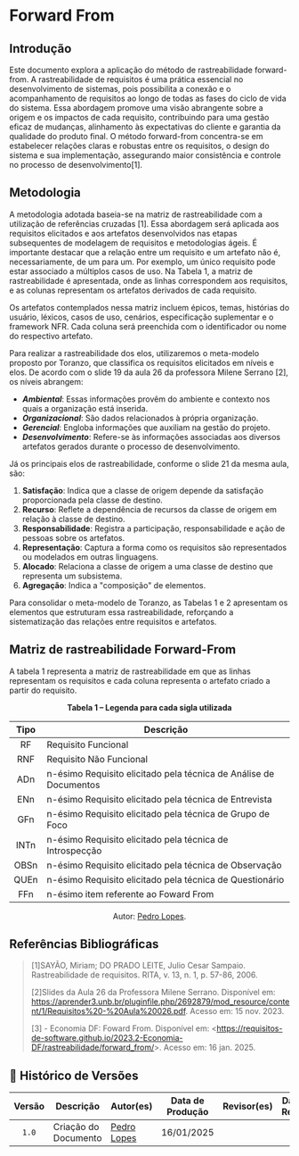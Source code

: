 # Forward From

## Introdução

Este documento explora a aplicação do método de rastreabilidade forward-from. A rastreabilidade de requisitos é uma prática essencial no desenvolvimento de sistemas, pois possibilita a conexão e o acompanhamento de requisitos ao longo de todas as fases do ciclo de vida do sistema. Essa abordagem promove uma visão abrangente sobre a origem e os impactos de cada requisito, contribuindo para uma gestão eficaz de mudanças, alinhamento às expectativas do cliente e garantia da qualidade do produto final. O método forward-from concentra-se em estabelecer relações claras e robustas entre os requisitos, o design do sistema e sua implementação, assegurando maior consistência e controle no processo de desenvolvimento[1].

## Metodologia

A metodologia adotada baseia-se na matriz de rastreabilidade com a utilização de referências cruzadas [1]. Essa abordagem será aplicada aos requisitos elicitados e aos artefatos desenvolvidos nas etapas subsequentes de modelagem de requisitos e metodologias ágeis. É importante destacar que a relação entre um requisito e um artefato não é, necessariamente, de um para um. Por exemplo, um único requisito pode estar associado a múltiplos casos de uso. Na Tabela 1, a matriz de rastreabilidade é apresentada, onde as linhas correspondem aos requisitos, e as colunas representam os artefatos derivados de cada requisito.

Os artefatos contemplados nessa matriz incluem épicos, temas, histórias do usuário, léxicos, casos de uso, cenários, especificação suplementar e o framework NFR. Cada coluna será preenchida com o identificador ou nome do respectivo artefato.

Para realizar a rastreabilidade dos elos, utilizaremos o meta-modelo proposto por Toranzo, que classifica os requisitos elicitados em níveis e elos. De acordo com o slide 19 da aula 26 da professora Milene Serrano [2], os níveis abrangem:  

- **_Ambiental_**: Essas informações provêm do ambiente e contexto nos quais a organização está inserida.
- **_Organizacional_**: São dados relacionados à própria organização.
- **_Gerencial_**: Engloba informações que auxiliam na gestão do projeto.
- **_Desenvolvimento_**: Refere-se às informações associadas aos diversos artefatos gerados durante o processo de desenvolvimento.  

Já os principais elos de rastreabilidade, conforme o slide 21 da mesma aula, são:  

1. **Satisfação**: Indica que a classe de origem depende da satisfação proporcionada pela classe de destino.
2. **Recurso**: Reflete a dependência de recursos da classe de origem em relação à classe de destino.
3. **Responsabilidade**: Registra a participação, responsabilidade e ação de pessoas sobre os artefatos.
4. **Representação**: Captura a forma como os requisitos são representados ou modelados em outras linguagens.
5. **Alocado**: Relaciona a classe de origem a uma classe de destino que representa um subsistema.
6. **Agregação**: Indica a "composição" de elementos.  

Para consolidar o meta-modelo de Toranzo, as Tabelas 1 e 2 apresentam os elementos que estruturam essa rastreabilidade, reforçando a sistematização das relações entre requisitos e artefatos.



## Matriz de rastreabilidade Forward-From

A tabela 1 representa a matriz de rastreabilidade em que as linhas representam os requisitos e cada coluna representa o artefato criado a partir do requisito.

<div align="center">
    <p><strong>Tabela 1 – Legenda para cada sigla utilizada</strong></p>
</div>

<center>

| Tipo | Descrição |
| :--: | --------- |
| RF   |  Requisito Funcional |
| RNF  |  Requisito Não Funcional |
| ADn  | n-ésimo Requisito elicitado pela técnica de Análise de Documentos |
| ENn  | n-ésimo Requisito elicitado pela técnica de Entrevista |
| GFn  | n-ésimo Requisito elicitado pela técnica de Grupo de Foco         |
| INTn | n-ésimo Requisito elicitado pela técnica de Introspecção          |
| OBSn | n-ésimo Requisito elicitado pela técnica de Observação            |
| QUEn | n-ésimo Requisito elicitado pela técnica de Questionário          |
| FFn  | n-ésimo item referente ao Foward From                             |

</center>

<div align="center">
    <p>Autor: <a href="https://github.com/pLopess">Pedro Lopes</a>.</p>
</div>



## Referências Bibliográficas

> [1]SAYÃO, Miriam; DO PRADO LEITE, Julio Cesar Sampaio. Rastreabilidade de requisitos. RITA, v. 13, n. 1, p. 57-86, 2006.
>
> [2]Slides da Aula 26 da Professora Milene Serrano. Disponível em: <https://aprender3.unb.br/pluginfile.php/2692879/mod_resource/content/1/Requisitos%20-%20Aula%20026.pdf>. Acesso em: 15 nov. 2023.
>
>[3] - Economia DF: Foward From. Disponível em: <<https://requisitos-de-software.github.io/2023.2-Economia-DF/rastreabilidade/forward_from/>>. Acesso em: 16 jan. 2025.

## 📑 Histórico de Versões

| Versão | Descrição | Autor(es) | Data de Produção | Revisor(es) | Data de Revisão | 
| :----: | --------- | --------- | :--------------: | ----------- | :-------------: |
| `1.0`  | Criação do Documento |[Pedro Lopes](https://github.com/pLopess) | 16/01/2025 | | |